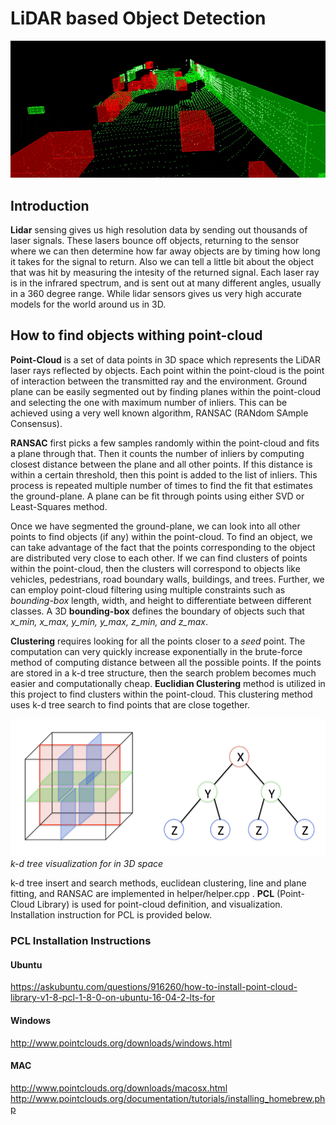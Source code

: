 # LiDAR based Object Detection

![](media/lidar_objects_front_side.gif)

## Introduction

**Lidar** sensing gives us high resolution data by sending out thousands of laser signals. These lasers bounce off objects, returning to the sensor where we can then determine how far away objects are by timing how long it takes for the signal to return. Also we can tell a little bit about the object that was hit by measuring the intesity of the returned signal. Each laser ray is in the infrared spectrum, and is sent out at many different angles, usually in a 360 degree range. While lidar sensors gives us very high accurate models for the world around us in 3D.

## How to find objects withing point-cloud

**Point-Cloud** is a set of data points in 3D space which represents the LiDAR laser rays reflected by objects. Each point within the point-cloud is the point of interaction between the transmitted ray and the environment. Ground plane can be easily segmented out by finding planes within the point-cloud and selecting the one with maximum number of inliers. This can be achieved using a very well known algorithm, RANSAC (RANdom SAmple Consensus).

**RANSAC** first picks a few samples randomly within the point-cloud and fits a plane through that. Then it counts the number of inliers by computing closest distance between the plane and all other points. If this distance is within a certain threshold, then this point is added to the list of inliers. This process is repeated multiple number of times to find the fit that estimates the ground-plane. A plane can be fit through points using either SVD or Least-Squares method.

Once we have segmented the ground-plane, we can look into all other points to find objects (if any) within the point-cloud. To find an object, we can take advantage of the fact that the points corresponding to the object are distributed very close to each other. If we can find clusters of points within the point-cloud, then the clusters will correspond to objects like vehicles, pedestrians, road boundary walls, buildings, and trees. Further, we can employ point-cloud filtering using multiple constraints such as *bounding-box* length, width, and height to differentiate between different classes. A 3D **bounding-box** defines the boundary of objects such that *x_min, x_max, y_min, y_max, z_min, and z_max*.

**Clustering** requires looking for all the points closer to a *seed* point. The computation can very quickly increase exponentially in the brute-force method of computing distance between all the possible points. If the points are stored in a k-d tree structure, then the search problem becomes much easier and computationally cheap. **Euclidian Clustering** method is utilized in this project to find clusters within the point-cloud. This clustering method uses k-d tree search to find points that are close together.

![](media/kd_tree.png)
*k-d tree visualization for in 3D space*

k-d tree insert and search methods, euclidean clustering, line and plane fitting, and RANSAC are implemented in helper/helper.cpp . **PCL** (Point-Cloud Library) is used for point-cloud definition, and visualization. Installation instruction for PCL is provided below.


### PCL Installation Instructions

#### Ubuntu

https://askubuntu.com/questions/916260/how-to-install-point-cloud-library-v1-8-pcl-1-8-0-on-ubuntu-16-04-2-lts-for

#### Windows

http://www.pointclouds.org/downloads/windows.html

#### MAC

http://www.pointclouds.org/downloads/macosx.html
http://www.pointclouds.org/documentation/tutorials/installing_homebrew.php
